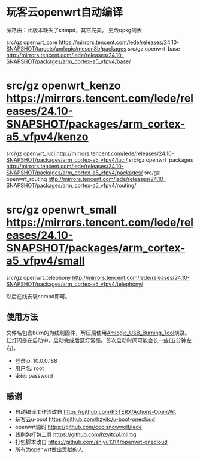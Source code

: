 
# 玩客云openwrt自动编译

旁路由：此版本缺失了snmpd，其它完美。
更改opkg列表

src/gz openwrt_core https://mirrors.tencent.com/lede/releases/24.10-SNAPSHOT/targets/amlogic/meson8b/packages
src/gz openwrt_base http://mirrors.tencent.com/lede/releases/24.10-SNAPSHOT/packages/arm_cortex-a5_vfpv4/base/
# src/gz openwrt_kenzo https://mirrors.tencent.com/lede/releases/24.10-SNAPSHOT/packages/arm_cortex-a5_vfpv4/kenzo
src/gz openwrt_luci http://mirrors.tencent.com/lede/releases/24.10-SNAPSHOT/packages/arm_cortex-a5_vfpv4/luci/
src/gz openwrt_packages http://mirrors.tencent.com/lede/releases/24.10-SNAPSHOT/packages/arm_cortex-a5_vfpv4/packages/
src/gz openwrt_routing http://mirrors.tencent.com/lede/releases/24.10-SNAPSHOT/packages/arm_cortex-a5_vfpv4/routing/
# src/gz openwrt_small https://mirrors.tencent.com/lede/releases/24.10-SNAPSHOT/packages/arm_cortex-a5_vfpv4/small
src/gz openwrt_telephony http://mirrors.tencent.com/lede/releases/24.10-SNAPSHOT/packages/arm_cortex-a5_vfpv4/telephony/

然后在线安装snmpd即可。

## 使用方法

文件名包含burn的为线刷固件，解压后使用[Amlogic_USB_Burning_Tool](https://androiddatahost.com/khfj4)烧录。\
红灯闪是在启动中，启动完成后蓝灯常亮。首次启动时间可能会长一些(五分钟左右)。

- 登录ip: 10.0.0.188
- 用户名: root
- 密码: password

## 感谢
- 自动编译工作流改自 https://github.com/P3TERX/Actions-OpenWrt
- 玩客云u-boot https://github.com/hzyitc/u-boot-onecloud
- openwrt源码 https://github.com/coolsnowwolf/lede
- 线刷包打包工具 https://github.com/hzyitc/AmlImg
- 打包脚本改自 https://github.com/shiyu1314/openwrt-onecloud
- 所有为openwrt做出贡献的人
